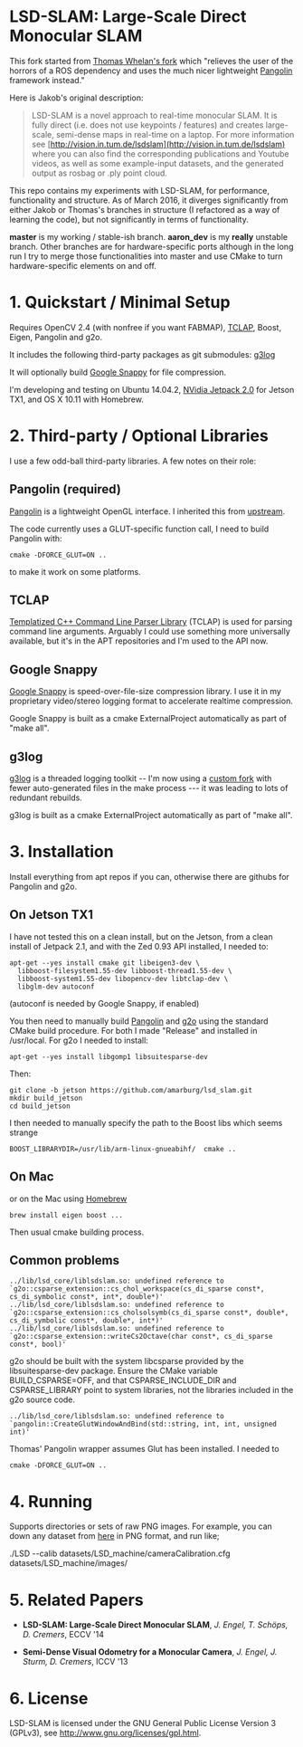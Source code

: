 # LSD-SLAM: Large-Scale Direct Monocular SLAM

This fork started from [Thomas Whelan's fork](https://github.com/mp3guy/lsd_slam) which "relieves the user of the horrors of a ROS dependency and uses the much nicer lightweight [Pangolin](https://github.com/stevenlovegrove/Pangolin) framework instead."

Here is Jakob's original description:

> LSD-SLAM is a novel approach to real-time monocular SLAM. It is fully direct (i.e. does not use keypoints / features) and creates large-scale,
> semi-dense maps in real-time on a laptop. For more information see
> [http://vision.in.tum.de/lsdslam](http://vision.in.tum.de/lsdslam)
> where you can also find the corresponding publications and Youtube videos, as well as some
> example-input datasets, and the generated output as rosbag or .ply point cloud.

This repo contains my experiments with LSD-SLAM, for performance, functionality
and structure.   As of March 2016, it diverges significantly from either Jakob
or Thomas's branches in structure (I refactored as a way of learning the code),
but not significantly in terms of functionality.   


**master**  is my working / stable-ish branch.   **aaron_dev** is my
**really** unstable branch.   Other branches are for hardware-specific ports
although in the long run I try to merge those functionalities into master
and use CMake to turn hardware-specific elements on and off.

# 1. Quickstart / Minimal Setup

Requires OpenCV 2.4 (with nonfree if you want FABMAP), [TCLAP](http://tclap.sourceforge.net/), Boost, Eigen, Pangolin and g2o.

It includes the following third-party packages as git submodules: [g3log](https://github.com/KjellKod/g3log)

It will optionally build [Google Snappy](https://github.com/google/snappy) for
file compression.

I'm developing and testing on Ubuntu 14.04.2, [NVidia Jetpack 2.0](https://developer.nvidia.com/embedded/jetpack) for Jetson TX1, and OS X 10.11 with Homebrew.

# 2. Third-party / Optional Libraries

I use a few odd-ball third-party libraries.  A few notes on their role:

## Pangolin (required)

[Pangolin](https://github.com/stevenlovegrove/Pangolin) is a lightweight OpenGL
interface.   I inherited this from [upstream](https://github.com/mp3guy/lsd_slam).

The code currently uses a GLUT-specific function call, I need to build
Pangolin with:

    cmake -DFORCE_GLUT=ON ..

to make it work on some platforms.

## TCLAP

[Templatized C++ Command Line Parser Library](http://tclap.sourceforge.net/) (TCLAP)
is used for parsing command line arguments.   Arguably I could use something
more universally available, but it's in the APT repositories and I'm used to the
API now.

## Google Snappy

[Google Snappy](https://github.com/google/snappy) is speed-over-file-size compression library.   I use it in my proprietary video/stereo logging format to accelerate realtime compression.

Google Snappy is built as a cmake ExternalProject automatically as part of "make all".

## g3log

[g3log](https://github.com/KjellKod/g3log) is a threaded logging toolkit -- I'm now using a [custom fork](https://github.com/amarburg/g3log) with fewer auto-generated files in the make process --- it was leading to lots of redundant rebuilds.   

g3log is built as a cmake ExternalProject automatically as part of "make all".

# 3. Installation

Install everything from apt repos if you can, otherwise there are githubs for Pangolin and g2o.

## On Jetson TX1

I have not tested this on a clean install, but on the Jetson, from a clean
install of Jetpack 2.1, and with the Zed 0.93 API installed, I needed to:

    apt-get --yes install cmake git libeigen3-dev \
      libboost-filesystem1.55-dev libboost-thread1.55-dev \
      libboost-system1.55-dev libopencv-dev libtclap-dev \
      libglm-dev autoconf

(autoconf is needed by Google Snappy, if enabled)

You then need to manually build [Pangolin](https://github.com/stevenlovegrove/Pangolin) and [g2o](https://github.com/RainerKuemmerle/g2o) using the standard CMake build procedure.  For both I made "Release" and installed in /usr/local.   For g2o I needed to install:

    apt-get --yes install libgomp1 libsuitesparse-dev

Then:

    git clone -b jetson https://github.com/amarburg/lsd_slam.git
    mkdir build_jetson
    cd build_jetson

I then needed to manually specify the path to the Boost libs which seems
strange

    BOOST_LIBRARYDIR=/usr/lib/arm-linux-gnueabihf/  cmake ..


## On Mac

or on the Mac using [Homebrew]()

    brew install eigen boost ...

Then usual cmake building process.

## Common problems

    ../lib/lsd_core/liblsdslam.so: undefined reference to `g2o::csparse_extension::cs_chol_workspace(cs_di_sparse const*, cs_di_symbolic const*, int*, double*)'
    ../lib/lsd_core/liblsdslam.so: undefined reference to `g2o::csparse_extension::cs_cholsolsymb(cs_di_sparse const*, double*, cs_di_symbolic const*, double*, int*)'
    ../lib/lsd_core/liblsdslam.so: undefined reference to `g2o::csparse_extension::writeCs2Octave(char const*, cs_di_sparse const*, bool)'

g2o should be built with the system libcsparse provided by the libsuitesparse-dev package.  Ensure the CMake variable  BUILD_CSPARSE=OFF, and that CSPARSE_INCLUDE_DIR and CSPARSE_LIBRARY point to system libraries, not the libraries included in the g2o source code.

    ../lib/lsd_core/liblsdslam.so: undefined reference to `pangolin::CreateGlutWindowAndBind(std::string, int, int, unsigned int)'

Thomas' Pangolin wrapper assumes Glut has been installed.  I needed to

    cmake -DFORCE_GLUT=ON ..



# 4. Running

Supports directories or sets of raw PNG images. For example, you can down any dataset from [here](http://vision.in.tum.de/lsdslam) in PNG format, and run like;

./LSD --calib datasets/LSD_machine/cameraCalibration.cfg  datasets/LSD_machine/images/

# 5. Related Papers

* **LSD-SLAM: Large-Scale Direct Monocular SLAM**, *J. Engel, T. Schöps, D. Cremers*, ECCV '14

* **Semi-Dense Visual Odometry for a Monocular Camera**, *J. Engel, J. Sturm, D. Cremers*, ICCV '13

# 6. License

LSD-SLAM is licensed under the GNU General Public License Version 3 (GPLv3), see http://www.gnu.org/licenses/gpl.html.
